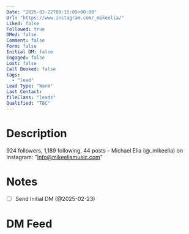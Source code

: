 ```yaml
---
Date: "2025-02-22T08:15:05+00:00"
Url: "https://www.instagram.com/_mikeelia/"
Liked: false
Followed: true
DMed: false
Comment: false
Form: false
Initial DM: false
Engaged: false
Lost: false
Call Booked: false
tags:
  - "lead"
Lead Type: "Warm"
Last Contact:
fileClass: "leads"
Qualified: "TBC"
---
```

# Description
924 followers, 1,189 following, 44 posts – Michael Elia (@_mikeelia) on Instagram: "Info@mikeeliamusic.com"
# Notes
- [ ] Send Initial DM (@2025-02-23)
# DM Feed